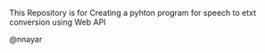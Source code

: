 This Repository is for Creating a pyhton program for speech to etxt conversion using Web API

@nnayar
